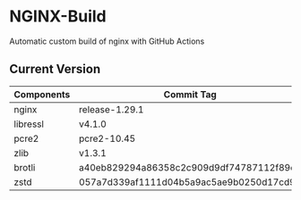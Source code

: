 # NGINX-Build
Automatic custom build of nginx with GitHub Actions

## Current Version
| Components | Commit Tag |
|--|--|
| nginx | release-1.29.1 |
| libressl | v4.1.0 |
| pcre2 | pcre2-10.45 |
| zlib | v1.3.1 |
| brotli | a40eb829294a86358c2c909d9df74787112f89c3 |
| zstd | 057a7d339af1111d04b5a9ac5ae9b0250d17cd94 |
